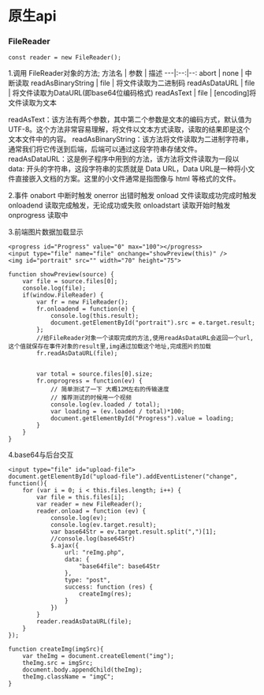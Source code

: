 # 原生api
### FileReader
```
const reader = new FileReader();

```
1.调用 FileReader对象的方法;
方法名 | 参数 | 描述
---|:--:|--:
abort | none | 中断读取
readAsBinaryString | file | 将文件读取为二进制码
readAsDataURL | file | 将文件读取为DataURL(即base64位编码格式)
readAsText | file | [encoding]将文件读取为文本

readAsText：该方法有两个参数，其中第二个参数是文本的编码方式，默认值为 UTF-8。这个方法非常容易理解，将文件以文本方式读取，读取的结果即是这个文本文件中的内容。
readAsBinaryString：该方法将文件读取为二进制字符串，通常我们将它传送到后端，后端可以通过这段字符串存储文件。
readAsDataURL：这是例子程序中用到的方法，该方法将文件读取为一段以 data: 开头的字符串，这段字符串的实质就是 Data URL，Data URL是一种将小文件直接嵌入文档的方案。这里的小文件通常是指图像与 html 等格式的文件。

2.事件
onabort 中断时触发
onerror 出错时触发
onload  文件读取成功完成时触发
onloadend 读取完成触发，无论成功或失败
onloadstart 读取开始时触发
onprogress 读取中

3.前端图片数据加载显示
```
<progress id="Progress" value="0" max="100"></progress>
<input type="file" name="file" onchange="showPreview(this)" />
<img id="portrait" src="" width="70" height="75">

function showPreview(source) {
    var file = source.files[0];
    console.log(file);
    if(window.FileReader) {
        var fr = new FileReader();
        fr.onloadend = function(e) {
            console.log(this.result);
            document.getElementById("portrait").src = e.target.result;
        };
        //给FileReader对象一个读取完成的方法,使用readAsDataURL会返回一个url,这个值就保存在事件对象的result里,img通过加载这个地址,完成图片的加载
        fr.readAsDataURL(file);


        var total = source.files[0].size;
        fr.onprogress = function(ev) {
            // 简单测试了一下 大概12M左右的传输速度
            // 推荐测试的时候用一个视频
            console.log(ev.loaded / total);
            var loading = (ev.loaded / total)*100;
            document.getElementById("Progress").value = loading;
        }
    }
}
```
4.base64与后台交互
```
<input type="file" id="upload-file">
document.getElementById("upload-file").addEventListener("change", function(){
    for (var i = 0; i < this.files.length; i++) {
        var file = this.files[i];
        var reader = new FileReader();
        reader.onload = function (ev) {
            console.log(ev);
            console.log(ev.target.result);
            var base64Str = ev.target.result.split(",")[1];
            //console.log(base64Str)
            $.ajax({
                url: "reImg.php",
                data: {
                    "base64file": base64Str
                },
                type: "post",
                success: function (res) {
                    createImg(res);
                }
            })
        }
        reader.readAsDataURL(file);
    }
});

function createImg(imgSrc){
    var theImg = document.createElement("img");
    theImg.src = imgSrc;
    document.body.appendChild(theImg);
    theImg.className = "imgC";
}

```
